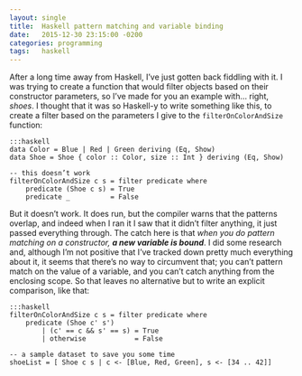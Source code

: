 ```yaml
---
layout: single
title:  Haskell pattern matching and variable binding
date:   2015-12-30 23:15:00 -0200
categories: programming
tags:   haskell
---
```

After a long time away from Haskell, I’ve just gotten back fiddling with it. I was trying to create a function that would filter objects based on their constructor parameters, so I’ve made for you an example with… right, *shoes*. I thought that it was so Haskell-y to write something like this, to create a filter based on the parameters I give to the `filterOnColorAndSize` function:

    :::haskell
    data Color = Blue | Red | Green deriving (Eq, Show)
    data Shoe = Shoe { color :: Color, size :: Int } deriving (Eq, Show)

    -- this doesn’t work
    filterOnColorAndSize c s = filter predicate where
        predicate (Shoe c s) = True
        predicate _          = False

But it doesn’t work. It does run, but the compiler warns that the patterns overlap, and indeed when I ran it I saw that it didn’t filter anything, it just passed everything through. The catch here is that *when you do pattern matching on a constructor, **a new variable is bound***. I did some research and, although I’m not positive that I’ve tracked down pretty much everything about it, it seems that there’s no way to circumvent that; you can’t pattern match on the value of a variable, and you can’t catch anything from the enclosing scope. So that leaves no alternative but to write an explicit comparison, like that:

    :::haskell
    filterOnColorAndSize c s = filter predicate where
        predicate (Shoe c' s')
            | (c' == c && s' == s) = True
            | otherwise            = False

    -- a sample dataset to save you some time
    shoeList = [ Shoe c s | c <- [Blue, Red, Green], s <- [34 .. 42]]
